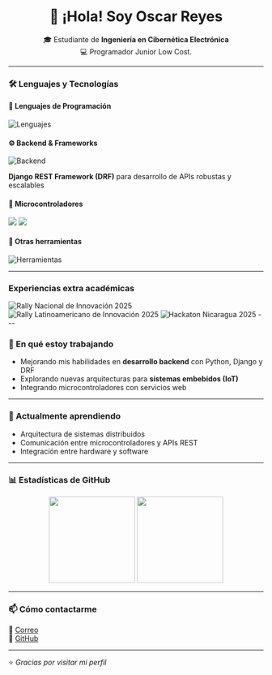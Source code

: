 <!-- Perfil de GitHub de Oscar Reyes -->

<h1 align="center">👋 ¡Hola! Soy Oscar Reyes</h1>

<p align="center">
  🎓 Estudiante de <b>Ingeniería en Cibernética Electrónica</b><br>
  💻 Programador Junior Low Cost.<br>
</p>

---

### 🛠️ Lenguajes y Tecnologías

#### 💬 Lenguajes de Programación
<p>
  <img src="https://skillicons.dev/icons?i=c,cpp,python,typescript" alt="Lenguajes">
</p>

#### ⚙️ Backend & Frameworks
<p>
  <img src="https://skillicons.dev/icons?i=python,django,postgresql" alt="Backend">
</p>
<p>
  <b>Django REST Framework (DRF)</b> para desarrollo de APIs robustas y escalables
</p>

#### 🔌 Microcontroladores
<p>
  <img src="https://img.shields.io/badge/ESP32-000000?style=for-the-badge&logo=espressif&logoColor=white">
  <img src="https://img.shields.io/badge/Arduino-00979D?style=for-the-badge&logo=arduino&logoColor=white">
</p>

#### 🧰 Otras herramientas
<p>
  <img src="https://skillicons.dev/icons?i=git,github,linux,vscode,docker" alt="Herramientas">
</p>

---
### Experiencias extra académicas
  <img src="https://www.rallydeinnovacion.org/wp-content/uploads/2022/07/logo_rally_header.png" alt="Rally Nacional de Innovación 2025">
  <img src="https://www.rallydeinnovacion.org/wp-content/uploads/2022/07/logo_rally_header.png" alt="Rally Latinoamericano de Innovación 2025">
  <img src="https://hackathonicaragua.com.ni/media/home/Mesa_de_trabajo_1.png" alt="Hackaton Nicaragua 2025">
---

### 🚀 En qué estoy trabajando
- Mejorando mis habilidades en **desarrollo backend** con Python, Django y DRF  
- Explorando nuevas arquitecturas para **sistemas embebidos (IoT)**  
- Integrando microcontroladores con servicios web  

---

### 🌱 Actualmente aprendiendo
- Arquitectura de sistemas distribuidos  
- Comunicación entre microcontroladores y APIs REST  
- Integración entre hardware y software  

---

### 📊 Estadísticas de GitHub
<p align="center">
  <img height="170em" src="https://github-readme-stats.vercel.app/api?username=CharFranR&show_icons=true&theme=tokyonight"/>
  <img height="170em" src="https://github-readme-stats.vercel.app/api/top-langs/?username=CharFranR&layout=compact&theme=tokyonight"/>
</p>

---

### 📫 Cómo contactarme
<p>
  📧 <a href="oscar.reyes@est.ulsa.edu.ni">Correo</a><br>
  🐙 <a href="https://github.com/CharFranR">GitHub</a>
</p>

---

⭐️ *Gracias por visitar mi perfil*
